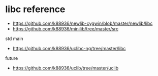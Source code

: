 # libc reference
* https://github.com/k88936/newlib-cygwin/blob/master/newlib/libc
* https://github.com/k88936/minilib/tree/master/src

std main
* https://github.com/k88936/uclibc-ng/tree/master/libc

future
* https://github.com/k88936/uclib/tree/master/uclib